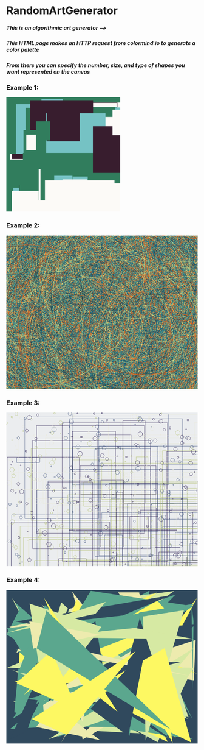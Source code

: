 # RandomArtGenerator
##### This is an algorithmic art generator -->

##### This HTML page makes an HTTP request from colormind.io to generate a color palette

##### From there you can specify the number, size, and type of shapes you want represented on the canvas

### Example 1:
<kbd><img src="https://github.com/wuben2602/RandomArtGenerator/blob/main/example1.png" height="300px" width="300px"></kbd>
### Example 2:
<kbd><img src="https://github.com/wuben2602/RandomArtGenerator/blob/main/example2.png" /></kbd>
### Example 3:
<kbd><img src="https://github.com/wuben2602/RandomArtGenerator/blob/main/example3.png" /></kbd>
### Example 4:
<kbd><img src="https://github.com/wuben2602/RandomArtGenerator/blob/main/example4.png" /></kbd>

